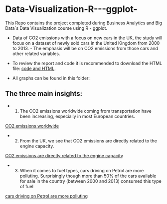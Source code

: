 # Data-Visualization-R---ggplot-
This Repo contains the project completed during Business Analytics and Big Data´s Data Visualization course using R - ggplot.


- Data of CO2 emissions with a focus on new cars in the UK, the study will focus on a dataset of newly sold cars in the United Kingdom from 2000 to 2013. - The emphasis will be on CO2 emissions from those cars and other related variables. 

- To review the report and code it is recommended to download the HTML file: [code and HTML](https://github.com/BegonaFrigolet/Data_Vizualization_-R-_ggplot-/blob/main/Final%20HTML.html).

- All graphs can be found in this folder: 

## The three main insights:

 - 1. The CO2 emissions worldwide coming from transportation have been increasing, especially in most European countries.
 
 [CO2 emissions worldwide](https://github.com/BegonaFrigolet/Data-Visualization_R_Library_ggplot/blob/main/1.%20Graphs/22.%20The%20CO2%20emissions%20worldwide%20coming%20from%20transportation%20have%20been%20increasing%2C%20especially%20in%20most%20European%20countries..png)
 
 - 2. From the UK, we see that CO2 emissions are directly related to the engine capacity.

[ CO2 emissions are directly related to the engine capacity](https://github.com/BegonaFrigolet/Data-Visualization_R_Library_ggplot/blob/main/1.%20Graphs/23.%20%20CO2%20emissions%20are%20directly%20related%20to%20the%20engine%20capacity..png)


- 3. When it comes to fuel types, cars driving on Petrol are more polluting. Surprisingly though more than 50% of the cars available for sale in the country (between 2000 and 2013) consumed this type of fuel

[ cars driving on Petrol are more polluting](https://github.com/BegonaFrigolet/Data-Visualization_R_Library_ggplot/blob/main/1.%20Graphs/24.%20Surprisingly%20though%20more%20than%2050%25%20of%20the%20cars%20available%20for%20sale%20in%20the%20country%20(between%202000%20and%202013)%20consumed%20this%20type%20of%20fuel..png)
